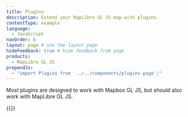 ```yaml
---
title: Plugins
description: Extend your MapLibre GL JS map with plugins.
contentType: example
language:
  - JavaScript
navOrder: 6
layout: page # use the layout page
hideFeedback: true # hide feedback from page
products:
  - MapLibre GL JS
prependJs:
  - "import Plugins from '../../components/plugins-page';"
---
```


Most plugins are designed to work with Mapbox GL JS, but should also work with MapLibre GL JS.

{{<Plugins />}}
